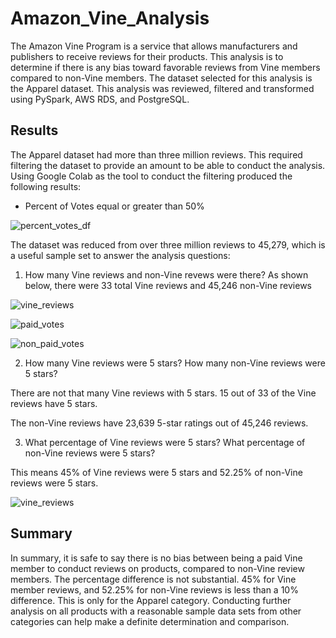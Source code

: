 # Amazon_Vine_Analysis

The Amazon Vine Program is a service that allows manufacturers and publishers to receive reviews for their products. This analysis is to determine if there is any bias toward favorable reviews from Vine members compared to non-Vine members. The dataset selected for this analysis is the Apparel dataset. This analysis was reviewed, filtered and transformed using PySpark, AWS RDS, and PostgreSQL. 

## Results
The Apparel dataset had more than three million reviews. This required filtering the dataset to provide an amount to be able to conduct the analysis. Using Google Colab as the tool to conduct the filtering produced the following results: 

- Percent of Votes equal or greater than 50%

![percent_votes_df](https://user-images.githubusercontent.com/30300621/193722279-3cc9a383-38ea-4758-9f34-36617766d289.PNG)

The dataset was reduced from over three million reviews to 45,279, which is a useful sample set to answer the analysis questions: 

1. How many Vine reviews and non-Vine revews were there?  As shown below, there were 33 total Vine reviews and 45,246 non-Vine reviews

![vine_reviews](https://user-images.githubusercontent.com/30300621/193722552-ae622c1c-a973-42a5-9d9a-b8a4a8367404.PNG)


![paid_votes](https://user-images.githubusercontent.com/30300621/193722840-81167120-7d90-4408-bbd4-6a6f0019714b.PNG)


![non_paid_votes](https://user-images.githubusercontent.com/30300621/193722853-426aeee9-a626-4a55-a840-dd8464a0fd4a.PNG)



2. How many Vine reviews were 5 stars? How many non-Vine reviews were 5 stars? 

There are not that many Vine reviews with 5 stars. 15 out of 33 of the Vine reviews have 5 stars. 

The non-Vine reviews have 23,639 5-star ratings out of 45,246 reviews. 

3. What percentage of Vine reviews were 5 stars? What percentage of non-Vine reviews were 5 stars? 

This means 45% of Vine reviews were 5 stars and 52.25% of non-Vine reviews were 5 stars. 

![vine_reviews](https://user-images.githubusercontent.com/30300621/193723336-9627bcbd-6cf0-4da5-b3dd-adb0563ac5dc.PNG)

## Summary
In summary, it is safe to say there is no bias between being a paid Vine member to conduct reviews on products, compared to non-Vine review members. The percentage difference is not substantial. 45% for Vine member reviews, and 52.25% for non-Vine reviews is less than a 10% difference. This is only for the Apparel category. Conducting further analysis on all products with a reasonable sample data sets from other categories can help make a definite determination and comparison. 

